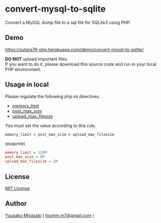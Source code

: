 # convert-mysql-to-sqlite
Convert a MySQL dump file to a sql file for SQLite3 using PHP.

## Demo
https://sutara79-php.herokuapp.com/demo/convert-mysql-to-sqlite/

**DO NOT** upload important files.  
If you want to do it, please download this source code and run in your local PHP environment.

## Usage in local
Please regulate the following php.ini directives.

- [memory_limit](//php.net/manual/en/ini.core.php#ini.memory-limit)
- [post_max_size](//php.net/manual/en/ini.core.php#ini.post-max-size)
- [upload_max_filesize](//php.net/manual/en/ini.core.php#ini.upload-max-filesize)

You must set the value according to this rule.
```
memory_limit > post_max_size > upload_max_filesize
```

(exapmle)
```ini
memory_limit = 128M
post_max_size = 8M
upload_max_filesize = 2M
```

## License
[MIT License](http://www.opensource.org/licenses/mit-license.php)


## Author
[Yuusaku Miyazaki](http://d.hatena.ne.jp/sutara_lumpur/20120714/1342269933)
( <toumin.m7@gmail.com> )
